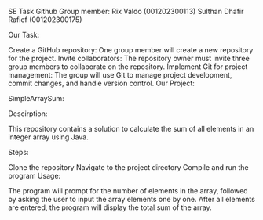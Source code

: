 SE Task Github Group member: Rix Valdo (001202300113) Sulthan Dhafir Rafief (001202300175)

Our Task:

Create a GitHub repository: One group member will create a new repository for the project.
Invite collaborators: The repository owner must invite three group members to collaborate on the repository.
Implement Git for project management: The group will use Git to manage project development, commit changes, and handle version control.
Our Project:

SimpleArraySum:

Descirption:

This repository contains a solution to calculate the sum of all elements in an integer array using Java.

Steps:

Clone the repository
Navigate to the project directory
Compile and run the program
Usage:

The program will prompt for the number of elements in the array, followed by asking the user to input the array elements one by one.
After all elements are entered, the program will display the total sum of the array.

